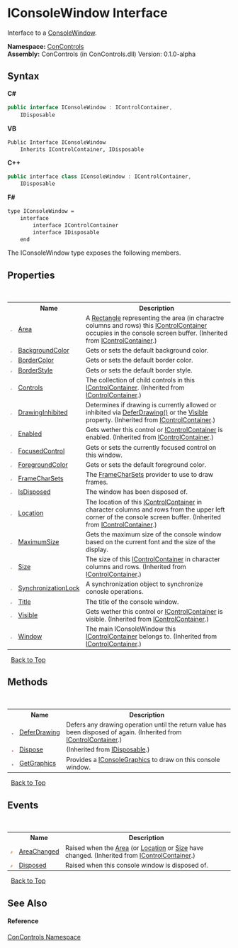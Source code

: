 # IConsoleWindow Interface
 

Interface to a <a href="b4bd6488-a19e-e25f-52b4-8df0ae66ee5c">ConsoleWindow</a>.

**Namespace:**&nbsp;<a href="a4c6913a-7590-84ec-79ea-d303d13ccc28">ConControls</a><br />**Assembly:**&nbsp;ConControls (in ConControls.dll) Version: 0.1.0-alpha

## Syntax

**C#**<br />
``` C#
public interface IConsoleWindow : IControlContainer, 
	IDisposable
```

**VB**<br />
``` VB
Public Interface IConsoleWindow
	Inherits IControlContainer, IDisposable
```

**C++**<br />
``` C++
public interface class IConsoleWindow : IControlContainer, 
	IDisposable
```

**F#**<br />
``` F#
type IConsoleWindow =  
    interface
        interface IControlContainer
        interface IDisposable
    end
```

The IConsoleWindow type exposes the following members.


## Properties
&nbsp;<table><tr><th></th><th>Name</th><th>Description</th></tr><tr><td>![Public property](media/pubproperty.gif "Public property")</td><td><a href="ec664497-7113-4302-175d-54d24c5d3700">Area</a></td><td>
A <a href="https://docs.microsoft.com/dotnet/api/system.drawing.rectangle" target="_blank">Rectangle</a> representing the area (in charactre columns and rows) this <a href="c8908abc-151b-93a6-2f1f-67a1ae49c0ef">IControlContainer</a> occupies in the console screen buffer.
 (Inherited from <a href="c8908abc-151b-93a6-2f1f-67a1ae49c0ef">IControlContainer</a>.)</td></tr><tr><td>![Public property](media/pubproperty.gif "Public property")</td><td><a href="6ffff415-d550-5265-c14d-e80bbffa9c35">BackgroundColor</a></td><td>
Gets or sets the default background color.</td></tr><tr><td>![Public property](media/pubproperty.gif "Public property")</td><td><a href="002457f6-fbef-0c64-43f9-b803fcf09da0">BorderColor</a></td><td>
Gets or sets the default border color.</td></tr><tr><td>![Public property](media/pubproperty.gif "Public property")</td><td><a href="98813637-12bf-f9cc-a2db-97b1ddc7007b">BorderStyle</a></td><td>
Gets or sets the default border style.</td></tr><tr><td>![Public property](media/pubproperty.gif "Public property")</td><td><a href="82c85c4d-5a75-01a1-858e-09a2d03505c9">Controls</a></td><td>
The collection of child controls in this <a href="c8908abc-151b-93a6-2f1f-67a1ae49c0ef">IControlContainer</a>.
 (Inherited from <a href="c8908abc-151b-93a6-2f1f-67a1ae49c0ef">IControlContainer</a>.)</td></tr><tr><td>![Public property](media/pubproperty.gif "Public property")</td><td><a href="efe3a446-fbab-ef2c-7fac-9494ff0f06ad">DrawingInhibited</a></td><td>
Determines if drawing is currently allowed or inhibited via <a href="eb85a01c-fd0c-7319-da08-b8acc81486b9">DeferDrawing()</a> or the <a href="1a6944e1-79f5-b012-0b5b-990d3d7b7807">Visible</a> property.
 (Inherited from <a href="c8908abc-151b-93a6-2f1f-67a1ae49c0ef">IControlContainer</a>.)</td></tr><tr><td>![Public property](media/pubproperty.gif "Public property")</td><td><a href="48aa03b0-fd9e-7c56-7cfb-8c34eea47d92">Enabled</a></td><td>
Gets wether this control or <a href="c8908abc-151b-93a6-2f1f-67a1ae49c0ef">IControlContainer</a> is enabled.
 (Inherited from <a href="c8908abc-151b-93a6-2f1f-67a1ae49c0ef">IControlContainer</a>.)</td></tr><tr><td>![Public property](media/pubproperty.gif "Public property")</td><td><a href="b20454ac-8847-8aca-7794-a8d746b6c216">FocusedControl</a></td><td>
Gets or sets the currently focused control on this window.</td></tr><tr><td>![Public property](media/pubproperty.gif "Public property")</td><td><a href="0a210e28-7d91-007e-b6fe-59ea8f0f1a23">ForegroundColor</a></td><td>
Gets or sets the default foreground color.</td></tr><tr><td>![Public property](media/pubproperty.gif "Public property")</td><td><a href="64378f65-0cf6-6ae3-4871-706b2117842d">FrameCharSets</a></td><td>
The <a href="64378f65-0cf6-6ae3-4871-706b2117842d">FrameCharSets</a> provider to use to draw frames.</td></tr><tr><td>![Public property](media/pubproperty.gif "Public property")</td><td><a href="0ae9883e-533f-205f-ea88-d2b0f3d7ec35">IsDisposed</a></td><td>
The window has been disposed of.</td></tr><tr><td>![Public property](media/pubproperty.gif "Public property")</td><td><a href="22631741-8f41-f36e-bcc5-0a7e2d4d19d9">Location</a></td><td>
The location of this <a href="c8908abc-151b-93a6-2f1f-67a1ae49c0ef">IControlContainer</a> in character columns and rows from the upper left corner of the console screen buffer.
 (Inherited from <a href="c8908abc-151b-93a6-2f1f-67a1ae49c0ef">IControlContainer</a>.)</td></tr><tr><td>![Public property](media/pubproperty.gif "Public property")</td><td><a href="312c8771-94a5-1368-5bc5-ffbaf103f4dc">MaximumSize</a></td><td>
Gets the maximum size of the console window based on the current font and the size of the display.</td></tr><tr><td>![Public property](media/pubproperty.gif "Public property")</td><td><a href="429e4c2d-98b8-d654-b6ec-f4bfe74c2894">Size</a></td><td>
The size of this <a href="c8908abc-151b-93a6-2f1f-67a1ae49c0ef">IControlContainer</a> in character columns and rows.
 (Inherited from <a href="c8908abc-151b-93a6-2f1f-67a1ae49c0ef">IControlContainer</a>.)</td></tr><tr><td>![Public property](media/pubproperty.gif "Public property")</td><td><a href="fbd78c82-c7bc-f5ba-9f48-8969648fb550">SynchronizationLock</a></td><td>
A synchronization object to synchronize conosle operations.</td></tr><tr><td>![Public property](media/pubproperty.gif "Public property")</td><td><a href="0ab6856e-172d-6816-0f8b-89dfadd6fcc2">Title</a></td><td>
The title of the console window.</td></tr><tr><td>![Public property](media/pubproperty.gif "Public property")</td><td><a href="1a6944e1-79f5-b012-0b5b-990d3d7b7807">Visible</a></td><td>
Gets wether this control or <a href="c8908abc-151b-93a6-2f1f-67a1ae49c0ef">IControlContainer</a> is visible.
 (Inherited from <a href="c8908abc-151b-93a6-2f1f-67a1ae49c0ef">IControlContainer</a>.)</td></tr><tr><td>![Public property](media/pubproperty.gif "Public property")</td><td><a href="c421b335-7cf8-0ee3-ed88-fad8773fe252">Window</a></td><td>
The main IConsoleWindow this <a href="c8908abc-151b-93a6-2f1f-67a1ae49c0ef">IControlContainer</a> belongs to.
 (Inherited from <a href="c8908abc-151b-93a6-2f1f-67a1ae49c0ef">IControlContainer</a>.)</td></tr></table>&nbsp;
<a href="#iconsolewindow-interface">Back to Top</a>

## Methods
&nbsp;<table><tr><th></th><th>Name</th><th>Description</th></tr><tr><td>![Public method](media/pubmethod.gif "Public method")</td><td><a href="eb85a01c-fd0c-7319-da08-b8acc81486b9">DeferDrawing</a></td><td>
Defers any drawing operation until the return value has been disposed of again.
 (Inherited from <a href="c8908abc-151b-93a6-2f1f-67a1ae49c0ef">IControlContainer</a>.)</td></tr><tr><td>![Public method](media/pubmethod.gif "Public method")</td><td><a href="https://docs.microsoft.com/dotnet/api/system.idisposable.dispose#System_IDisposable_Dispose" target="_blank">Dispose</a></td><td> (Inherited from <a href="https://docs.microsoft.com/dotnet/api/system.idisposable" target="_blank">IDisposable</a>.)</td></tr><tr><td>![Public method](media/pubmethod.gif "Public method")</td><td><a href="01ea47db-a4d2-b46a-6bf7-03eb7539f66a">GetGraphics</a></td><td>
Provides a <a href="8d0d7e74-c0c2-4be2-5db9-6790a2c261a6">IConsoleGraphics</a> to draw on this console window.</td></tr></table>&nbsp;
<a href="#iconsolewindow-interface">Back to Top</a>

## Events
&nbsp;<table><tr><th></th><th>Name</th><th>Description</th></tr><tr><td>![Public event](media/pubevent.gif "Public event")</td><td><a href="34b2772f-cd72-3e76-2f18-bd56e6c62380">AreaChanged</a></td><td>
Raised when the <a href="ec664497-7113-4302-175d-54d24c5d3700">Area</a> (or <a href="22631741-8f41-f36e-bcc5-0a7e2d4d19d9">Location</a> or <a href="429e4c2d-98b8-d654-b6ec-f4bfe74c2894">Size</a> have changed.
 (Inherited from <a href="c8908abc-151b-93a6-2f1f-67a1ae49c0ef">IControlContainer</a>.)</td></tr><tr><td>![Public event](media/pubevent.gif "Public event")</td><td><a href="c5702c29-7e30-03fe-494e-ab385ea0c99f">Disposed</a></td><td>
Raised when this console window is disposed of.</td></tr></table>&nbsp;
<a href="#iconsolewindow-interface">Back to Top</a>

## See Also


#### Reference
<a href="a4c6913a-7590-84ec-79ea-d303d13ccc28">ConControls Namespace</a><br />